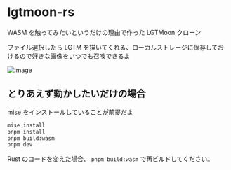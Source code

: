 # lgtmoon-rs

WASM を触ってみたいというだけの理由で作った LGTMoon クローン

ファイル選択したら LGTM を描いてくれる、ローカルストレージに保存しておけるので好きな画像をいつでも召喚できるよ

![image](https://github.com/user-attachments/assets/4ac25e9e-9751-44b7-91d8-28536b59c3a6)

## とりあえず動かしたいだけの場合

[mise](https://mise.jdx.dev/getting-started.html) をインストールしていることが前提だよ

```bash
mise install
pnpm install
pnpm build:wasm
pnpm dev
```

Rust のコードを変えた場合、 `pnpm build:wasm` で再ビルドしてください。
